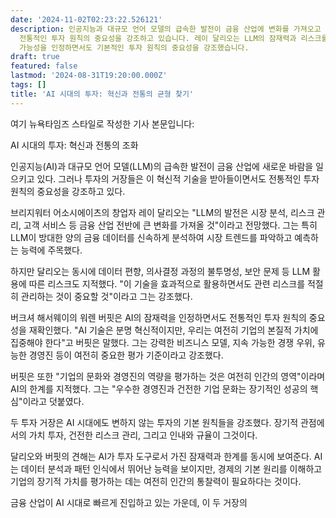 ```yaml
---
date: '2024-11-02T02:23:22.526121'
description: 인공지능과 대규모 언어 모델의 급속한 발전이 금융 산업에 변화를 가져오고 있지만, 투자 전문가들은 이러한 혁신적 기술을 수용하면서도
  전통적인 투자 원칙의 중요성을 강조하고 있습니다. 레이 달리오는 LLM의 잠재력과 리스크를 지적하며 신중한 접근을 강조했고, 워렌 버핏은 AI의
  가능성을 인정하면서도 기본적인 투자 원칙의 중요성을 강조했습니다.
draft: true
featured: false
lastmod: '2024-08-31T19:20:00.000Z'
tags: []
title: 'AI 시대의 투자: 혁신과 전통의 균형 찾기'
---
```


여기 뉴욕타임즈 스타일로 작성한 기사 본문입니다:

AI 시대의 투자: 혁신과 전통의 조화

인공지능(AI)과 대규모 언어 모델(LLM)의 급속한 발전이 금융 산업에 새로운 바람을 일으키고 있다. 그러나 투자의 거장들은 이 혁신적 기술을 받아들이면서도 전통적인 투자 원칙의 중요성을 강조하고 있다.

브리지워터 어소시에이츠의 창업자 레이 달리오는 "LLM의 발전은 시장 분석, 리스크 관리, 고객 서비스 등 금융 산업 전반에 큰 변화를 가져올 것"이라고 전망했다. 그는 특히 LLM이 방대한 양의 금융 데이터를 신속하게 분석하여 시장 트렌드를 파악하고 예측하는 능력에 주목했다.

하지만 달리오는 동시에 데이터 편향, 의사결정 과정의 불투명성, 보안 문제 등 LLM 활용에 따른 리스크도 지적했다. "이 기술을 효과적으로 활용하면서도 관련 리스크를 적절히 관리하는 것이 중요할 것"이라고 그는 강조했다.

버크셔 해서웨이의 워렌 버핏은 AI의 잠재력을 인정하면서도 전통적인 투자 원칙의 중요성을 재확인했다. "AI 기술은 분명 혁신적이지만, 우리는 여전히 기업의 본질적 가치에 집중해야 한다"고 버핏은 말했다. 그는 강력한 비즈니스 모델, 지속 가능한 경쟁 우위, 유능한 경영진 등이 여전히 중요한 평가 기준이라고 강조했다.

버핏은 또한 "기업의 문화와 경영진의 역량을 평가하는 것은 여전히 인간의 영역"이라며 AI의 한계를 지적했다. 그는 "우수한 경영진과 건전한 기업 문화는 장기적인 성공의 핵심"이라고 덧붙였다.

두 투자 거장은 AI 시대에도 변하지 않는 투자의 기본 원칙들을 강조했다. 장기적 관점에서의 가치 투자, 건전한 리스크 관리, 그리고 인내와 규율이 그것이다. 

달리오와 버핏의 견해는 AI가 투자 도구로서 가진 잠재력과 한계를 동시에 보여준다. AI는 데이터 분석과 패턴 인식에서 뛰어난 능력을 보이지만, 경제의 기본 원리를 이해하고 기업의 장기적 가치를 평가하는 데는 여전히 인간의 통찰력이 필요하다는 것이다.

금융 산업이 AI 시대로 빠르게 진입하고 있는 가운데, 이 두 거장의